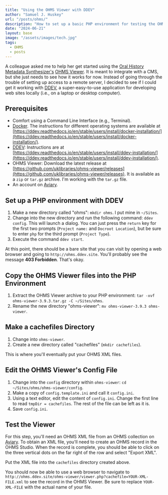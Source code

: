 ```yaml
---
title: "Using the OHMS Viewer with DDEV"
author: "Samuel J. Huskey"
url: "/posts/ohms/"
description: "How to set up a basic PHP environment for testing the OHMS Viewer."
date: "2024-06-21"
layout: base
image: "/assets/images/tech.jpg"
tags:
  - OHMS
  - posts
---
```


A colleague asked me to help her get started using the [Oral History Metadata Synthesizer's](https://www.oralhistoryonline.org/) [OHMS Viewer](https://github.com/uklibraries/ohms-viewer). It is meant to integrate with a CMS, but she just needs to see how it works for now. Instead of going through the trouble of setting up access to a remote server, I decided to see if I could get it working with [DDEV](https://ddev.com/), a super-easy-to-use application for developing web sites locally (i.e., on a laptop or desktop computer).

## Prerequisites

- Comfort using a Command Line Interface (e.g., Terminal).
- [Docker](https://www.docker.com/). The instructions for different operating systems are available at [https://ddev.readthedocs.io/en/stable/users/install/docker-installation/](https://ddev.readthedocs.io/en/stable/users/install/docker-installation/).
- [DDEV](https://ddev.com/): Instructions are at [https://ddev.readthedocs.io/en/stable/users/install/ddev-installation/](https://ddev.readthedocs.io/en/stable/users/install/ddev-installation/).
- OHMS Viewer: Download the latest release at [https://github.com/uklibraries/ohms-viewer/releases](https://github.com/uklibraries/ohms-viewer/releases). It is available as a `zip` or `tar.gz` archive. I'm working with the `tar.gz` file.
- An account on [Aviary](https://www.aviaryplatform.com/).

## Set up a PHP environment with DDEV

1. Make a new directory called "ohms": `mkdir ohms`. I put mine in `~/Sites`.
1. Change into the new directory and run the following command: `ddev config`. This will launch a dialog. You can just press the `return` key for the first two prompts (`Project name:` and `Docroot Location`), but be sure to enter `php` for the third prompt (`Project Type`).
1. Execute the command `ddev start`.

At this point, there should be a bare site that you can visit by opening a web browser and going to `http://ohms.ddev.site`. You'll probably see the message **403 Forbidden**. That's okay.

## Copy the OHMS Viewer files into the PHP Environment

1. Extract the OHMS Viewer archive to your PHP environment: `tar -xvf ohms-viewer-3.9.3.tar.gz -C ~/Sites/ohms`.
1. Rename the new directory "ohms-viewer": `mv ohms-viewer-3.9.3 ohms-viewer`.

## Make a cachefiles Directory

1. Change into `ohms-viewer`.
1. Create a new directory called "cachefiles" (`mkdir cachefiles`).

This is where you'll eventually put your OHMS XML files.

## Edit the OHMS Viewer's Config File

1. Change into the `config` directory within `ohms-viewer`: `cd ~/Sites/ohms/ohms-viewer/config`.
1. Make a copy of `config.template.ini` and call it `config.ini`.
1. Using a text editor, edit the content of `config.ini`. Change the first line to read `tmpDir = cachefiles`. The rest of the file can be left as it is.
1. Save `config.ini`.

## Test the Viewer

For this step, you'll need an OHMS XML file from an OHMS collection on [Aviary](https://www.aviaryplatform.com/). To obtain an XML file, you'll need to create an OHMS record in the OHMS Studio. When the record is complete, you should be able to click on the three vertical dots on the far right of the row and select "Export XML".

Put the XML file into the `cachefiles` directory created above.

You should now be able to use a web browser to navigate to `http://ohms.ddev.site/ohms-viewer/viewer.php?cachefile=YOUR-XML-FILE.xml` to see the record in the OHMS Viewer. Be sure to replace `YOUR-XML-FILE` with the actual name of your file.

